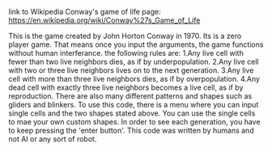link to Wikipedia Conway's game of life page: https://en.wikipedia.org/wiki/Conway%27s_Game_of_Life

This is the game created by John Horton Conway in 1970. Its is a zero player game. That means once you input the arguments, the game functions without human interferance. the following rules are:
1.Any live cell with fewer than two live neighbors dies, as if by underpopulation.
2.Any live cell with two or three live neighbors lives on to the next generation.
3.Any live cell with more than three live neighbors dies, as if by overpopulation.
4.Any dead cell with exactly three live neighbors becomes a live cell, as if by reproduction.
There are also many different patterns and shapes such as gliders and blinkers.
To use this code, there is a menu where you can input single cells and the two shapes stated above. 
You can use the single cells to mae your own custom shapes.
In order to see each generation, you have to keep pressing the 'enter button'.
This code was written by humans and not AI or any sort of robot.
